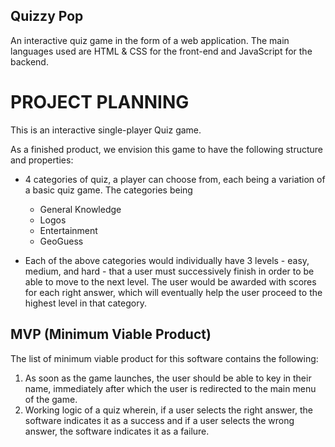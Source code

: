 ## Quizzy Pop

An interactive quiz game in the form of a web application.
The main languages used are HTML & CSS for the front-end and JavaScript for the backend.


# PROJECT PLANNING

This is an interactive single-player Quiz game.

As a finished product, we envision this game to have the following structure and properties:

- 4 categories of quiz, a player can choose from, each being a variation of a basic quiz game. The categories being
  - General Knowledge
  - Logos
  - Entertainment
  - GeoGuess

- Each of the above categories would individually have 3 levels - easy, medium, and hard - that a user must successively finish in order to be able to move to the next level. The user would be awarded with scores for each right answer, which will eventually help the user proceed to the highest level in that category.

## MVP (Minimum Viable Product)

The list of minimum viable product for this software contains the following:

1. As soon as the game launches, the user should be able to key in their name, immediately after which the user is redirected to the main menu of the game.
2. Working logic of a quiz wherein, if a user selects the right answer, the software indicates it as a success and if a user selects the wrong answer, the software indicates it as a failure.
